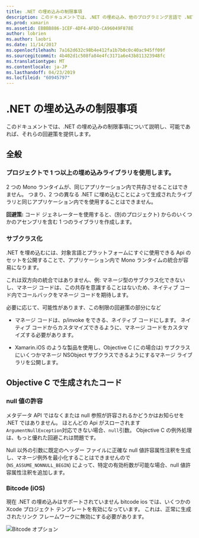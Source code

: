 ```yaml
---
title: .NET の埋め込みの制限事項
description: このドキュメントでは、.NET の埋め込み、他のプログラミング言語で .NET コードを使用できるツールの制限事項について説明します。
ms.prod: xamarin
ms.assetid: EBBBB886-1CEF-4DF4-AFDD-CA96049F878E
author: lobrien
ms.author: laobri
ms.date: 11/14/2017
ms.openlocfilehash: 7a162d632c98b4e412fa1b7b0c0c40ac945ff09f
ms.sourcegitcommit: 4b402d1c508fa84e4fc3171a6e43b811323948fc
ms.translationtype: MT
ms.contentlocale: ja-JP
ms.lasthandoff: 04/23/2019
ms.locfileid: "60945797"
---
```

# <a name="net-embedding-limitations"></a>.NET の埋め込みの制限事項

このドキュメントでは、.NET の埋め込みの制限事項について説明し、可能であれば、それらの回避策を提供します。

## <a name="general"></a>全般

### <a name="use-more-than-one-embedded-library-in-a-project"></a>プロジェクトで 1 つ以上の埋め込みライブラリを使用します。

2 つの Mono ランタイムが、同じアプリケーション内で共存させることはできません。 つまり、2 つの異なる .NET に埋め込むことによって生成されたライブラリと同じアプリケーション内でを使用することはできません。

**回避策:** コード ジェネレーターを使用すると、(別のプロジェクト) からのいくつかのアセンブリを含む 1 つのライブラリを作成します。

### <a name="subclassing"></a>サブクラス化

.NET を埋め込むには、対象言語とプラットフォームにすぐに使用できる Api のセットを公開することで、アプリケーション内で Mono ランタイムの統合が容易になります。

これは双方向の統合ではありません、例: マネージ型のサブクラス化できないし、マネージ コードは、この共存を意識することはないため、ネイティブ コード内でコールバックをマネージ コードを期待します。

必要に応じて、可能性があります、この制限の回避策の部分になど

* マネージ コードは、p/invoke をできる、ネイティブ コードにします。 ネイティブ コードからカスタマイズできるように、マネージ コードをカスタマイズする必要があります。

* Xamarin.iOS のような製品を使用し、Objective C (この場合は) サブクラスにいくつかマネージ NSObject サブクラスできるようにするマネージ ライブラリを公開します。

## <a name="objective-c-generated-code"></a>Objective C で生成されたコード

### <a name="nullability"></a>null 値の許容

メタデータ API ではなくまたは null 参照が許容されるかどうかはお知らせを .NET ではありません。 ほとんどの Api がスローされます`ArgumentNullException`対応できない場合、`null`引数。 Objective C の例外処理は、もっと優れた回避これは問題です。

Null 以外の引数に既定のヘッダー ファイルに正確な null 値許容属性注釈を生成し、マネージ例外を最小化することはできませんので (`NS_ASSUME_NONNULL_BEGIN`) によって、特定の有効桁数が可能な場合、null 値許容属性注釈を追加します。

### <a name="bitcode-ios"></a>Bitcode (iOS)

現在 .NET の埋め込みはサポートされていません bitcode ios では、いくつかの Xcode プロジェクト テンプレートを有効になっています。 これは、正常に生成されたリンク フレームワークに無効にする必要があります。

![Bitcode オプション](images/ios-bitcode-option.png)
